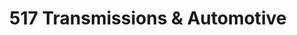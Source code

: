 ---
title: "517 Transmissions & Automotive"
url: /ogdensburg/517-transmissions-und-automotive/
shop: Autowerkstatt
---